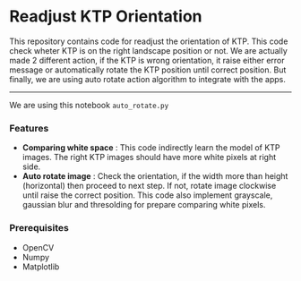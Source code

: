 # Readjust KTP Orientation

This repository contains code for readjust the orientation of KTP. This code check wheter KTP is on the right landscape position or not. We are actually made 2 different action, if the KTP is wrong orientation, it raise either error message or automatically rotate the KTP position until correct position. But finally, we are using auto rotate action algorithm to integrate with the apps.

---

We are using this notebook `auto_rotate.py`

### Features

- **Comparing white space** : This code indirectly learn the model of KTP images. The right KTP images should have more white pixels at right side.
- **Auto rotate image** : Check the orientation, if the width more than height (horizontal) then proceed to next step. If not, rotate image clockwise until raise the correct position. This code also implement grayscale, gaussian blur and thresolding for prepare comparing white pixels.

### Prerequisites

- OpenCV
- Numpy
- Matplotlib

